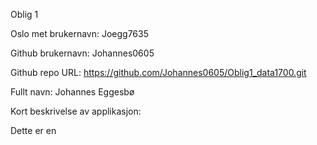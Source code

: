Oblig 1 

Oslo met brukernavn: Joegg7635

Github brukernavn: Johannes0605 

Github repo URL: https://github.com/Johannes0605/Oblig1_data1700.git

Fullt navn: Johannes Eggesbø

Kort beskrivelse av applikasjon: 

Dette er en 